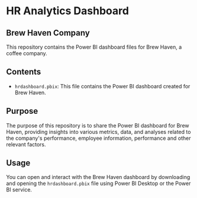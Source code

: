 # HR Analytics Dashboard
## Brew Haven Company
This repository contains the Power BI dashboard files for Brew Haven, a coffee company.

## Contents
- `hrdashboard.pbix`: This file contains the Power BI dashboard created for Brew Haven.

## Purpose
The purpose of this repository is to share the Power BI dashboard for Brew Haven, providing insights into various metrics, data, and analyses related to the company's performance, employee information, performance and other relevant factors.

## Usage
You can open and interact with the Brew Haven dashboard by downloading and opening the `hrdashboard.pbix` file using Power BI Desktop or the Power BI service.

